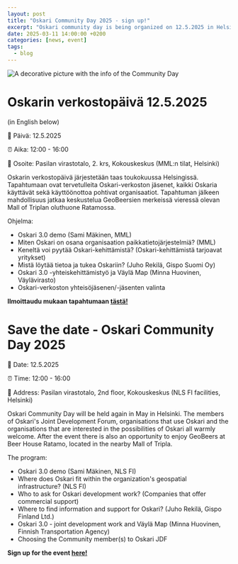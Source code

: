 ```yaml
---
layout: post
title: "Oskari Community Day 2025 - sign up!"
excerpt: "Oskari community day is being organized on 12.5.2025 in Helsinki! Save the date & sign up. This blog post will be updated."
date: 2025-03-11 14:00:00 +0200
categories: [news, event]
tags:
  - blog
---
```


![A decorative picture with the info of the Community Day](/resources/2025/Community_Day2025.jpeg)

# Oskarin verkostopäivä 12.5.2025

(in English below)

📅 Päivä: 12.5.2025

⏰ Aika: 12:00 - 16:00

📍 Osoite: Pasilan virastotalo, 2. krs, Kokouskeskus (MML:n tilat, Helsinki)

Oskarin verkostopäivä järjestetään taas toukokuussa Helsingissä. Tapahtumaan ovat tervetulleita Oskari-verkoston jäsenet, kaikki Oskaria käyttävät sekä käyttöönottoa pohtivat organisaatiot. Tapahtuman jälkeen mahdollisuus jatkaa keskustelua GeoBeersien merkeissä vieressä olevan Mall of Triplan oluthuone Ratamossa.

Ohjelma:
- Oskari 3.0 demo (Sami Mäkinen, MML)
- Miten Oskari on osana organisaation paikkatietojärjestelmiä? (MML)
- Keneltä voi pyytää Oskari-kehittämistä? (Oskari-kehittämistä tarjoavat yritykset)
- Mistä löytää tietoa ja tukea Oskariin? (Juho Rekilä, Gispo Suomi Oy)
- Oskari 3.0 -yhteiskehittämistyö ja Väylä Map (Minna Huovinen, Väylävirasto)
- Oskari-verkoston yhteisöjäsenen/-jäsenten valinta

**Ilmoittaudu mukaan tapahtumaan [tästä!](https://docs.google.com/forms/d/e/1FAIpQLSc6Z3OAmb2nCXHQGFBTWNhZWv34Q33x7hwtuR57jutSTwdAzQ/viewform)**


# Save the date - Oskari Community Day 2025

📅 Date: 12.5.2025

⏰ Time: 12:00 - 16:00

📍 Address: Pasilan virastotalo, 2nd floor, Kokouskeskus (NLS FI facilities, Helsinki)

Oskari Community Day will be held again in May in Helsinki. The members of Oskari's Joint Development Forum, organisations that use Oskari and the organisations that are interested in the possibilities of Oskari all warmly welcome. After the event there is also an opportunity to enjoy GeoBeers at Beer House Ratamo, located in the nearby Mall of Tripla.

The program: 
- Oskari 3.0 demo (Sami Mäkinen, NLS FI)
- Where does Oskari fit within the organization's geospatial infrastructure? (NLS FI)
- Who to ask for Oskari development work? (Companies that offer commercial support)
- Where to find information and support for Oskari? (Juho Rekilä, Gispo Finland Ltd.)
- Oskari 3.0 - joint development work and Väylä Map (Minna Huovinen, Finnish Transportation Agency)
- Choosing the Community member(s) to Oskari JDF

**Sign up for the event [here!](https://docs.google.com/forms/d/e/1FAIpQLSc6Z3OAmb2nCXHQGFBTWNhZWv34Q33x7hwtuR57jutSTwdAzQ/viewform)**
